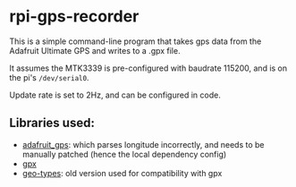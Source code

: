 # rpi-gps-recorder

This is a simple command-line program that takes gps data from the Adafruit Ultimate GPS and writes to a .gpx file.

It assumes the MTK3339 is pre-configured with baudrate 115200, and is on the pi's `/dev/serial0`.

Update rate is set to 2Hz, and can be configured in code.

## Libraries used:

- [adafruit_gps](https://github.com/MechanicalPython/adafruit_gps): which parses longitude incorrectly, and needs to be manually patched (hence the local dependency config)
- [gpx](https://github.com/georust/gpx)
- [geo-types](https://github.com/georust/geo): old version used for compatibility with gpx
